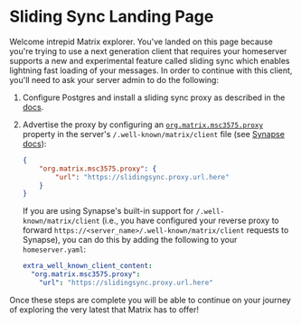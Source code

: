 # Sliding Sync Landing Page

Welcome intrepid Matrix explorer. You've landed on this page because you're trying to use a next generation client that requires your homeserver supports a new and experimental feature called sliding sync which enables lightning fast loading of your messages. In order to continue with this client, you'll need to ask your server admin to do the following:

1. Configure Postgres and install a sliding sync proxy as described in the [docs](https://github.com/matrix-org/sliding-sync).
2. Advertise the proxy by configuring an [`org.matrix.msc3575.proxy`](https://github.com/matrix-org/matrix-spec-proposals/blob/kegan/sync-v3/proposals/3575-sync.md#unstable-prefix) property in the server's `/.well-known/matrix/client` file (see [Synapse docs](https://element-hq.github.io/synapse/latest/setup/installation.html#client-well-known-uri)):
   ```json
   {
       "org.matrix.msc3575.proxy": {
           "url": "https://slidingsync.proxy.url.here"
       }
   }
   ```

   If you are using Synapse's built-in support for `/.well-known/matrix/client` (i.e., you have configured your reverse proxy to forward `https://<server_name>/.well-known/matrix/client` requests to Synapse), you can do this by adding the following to your `homeserver.yaml`:

   ```yaml
   extra_well_known_client_content:
     "org.matrix.msc3575.proxy":
       "url": "https://slidingsync.proxy.url.here"
   ```

Once these steps are complete you will be able to continue on your journey of exploring the very latest that Matrix has to offer!
